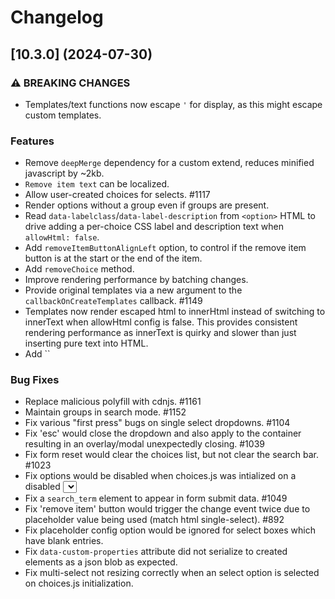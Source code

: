 # Changelog

## [10.3.0] (2024-07-30)

### ⚠ BREAKING CHANGES

* Templates/text functions now escape `'` for display, as this might escape custom templates.

### Features

* Remove `deepMerge` dependency for a custom extend, reduces minified javascript by ~2kb.
* `Remove item text` can be localized.
* Allow user-created choices for selects. #1117
* Render options without a group even if groups are present.
* Read `data-labelclass`/`data-label-description` from `<option>` HTML to drive adding a per-choice CSS label and description text when `allowHtml: false`.
* Add `removeItemButtonAlignLeft` option, to control if the remove item button is at the start or the end of the item.
* Add `removeChoice` method.
* Improve rendering performance by batching changes.
* Provide original templates via a new argument to the `callbackOnCreateTemplates` callback. #1149
* Templates now render escaped html to innerHtml instead of switching to innerText when allowHtml config is false.
  This provides consistent rendering performance as innerText is quirky and slower than just inserting pure text into HTML.
* Add ``

### Bug Fixes

* Replace malicious polyfill with cdnjs. #1161
* Maintain groups in search mode. #1152
* Fix various "first press" bugs on single select dropdowns. #1104
* Fix 'esc' would close the dropdown and also apply to the container resulting in an overlay/modal unexpectedly closing. #1039
* Fix form reset would clear the choices list, but not clear the search bar. #1023
* Fix options would be disabled when choices.js was intialized on a disabled <select> element. #1025
* Fix a `search_term` element to appear in form submit data. #1049
* Fix 'remove item' button would trigger the change event twice due to placeholder value being used (match html single-select). #892
* Fix placeholder config option would be ignored for select boxes which have blank entries.
* Fix `data-custom-properties` attribute did not serialize to created elements as a json blob as expected.
* Fix multi-select not resizing correctly when an select option is selected on choices.js initialization.
